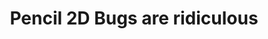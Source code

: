 ---
title: 'Pencil 2D Bugs are ridiculous'
redirect_to:
  - 'https://discuss.pencil2d.org/t/pencil-2d-bugs-are-ridiculous/1191'
---